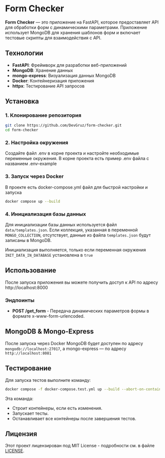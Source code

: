 # Form Checker

**Form Checker** — это приложение на FastAPI, которое предоставляет API для обработки форм с динамическими параметрами. Приложение использует MongoDB для хранения шаблонов форм и включает тестовые скрипты для взаимодействия с API.

  

## Технологии

- **FastAPI**: Фреймворк для разработки веб-приложений
- **MongoDB**: Хранение данных
- **mongo-express**: Визуализация данных MongoDB
- **Docker**: Контейнеризация приложения
- **httpx**: Тестирование API запросов


## Установка

### 1. Клонирование репозитория

```bash
git clone https://github.com/DevGruz/form-checker.git
cd form-checker
```

  
### 2. Настройка окружения

Создайте файл .env в корне проекта и настройте необходимые переменные окружения. В корне проекта есть пример .env файла с названием .env-example


### 3. Запуск через Docker

В проекте есть docker-compose.yml файл для быстрой настройки и запуска

```bash
docker compose up --build
```

### 4. Инициализация базы данных

Для инициализации базы данных используется файл `data/templates.json`. Если коллекция, указанная в переменной `MONGO_COLLECTION`, отсутствует, данные из файла `templates.json` будут записаны в MongoDB.

Инициализация выполняется, только если переменная окружения `INIT_DATA_IN_DATABASE` установлена в `true`

## Использование

После запуска приложения вы можете получить доступ к API по адресу http://localhost:8000

### Эндпоинты

-  **POST /get_form** - Передача динамических параметров формы в формате x-www-form-urlencoded.


## MongoDB & Mongo-Express 
После запуска через Docker MongoDB будет доступен по адресу `mongodb://localhost:27017`, а mongo-express — по адресу `http://localhost:8081`



## Тестирование 

Для запуска тестов выполните команду:
```bash
docker compose -f docker-compose.test.yml up --build --abort-on-container-exit --remove-orphans
```
Эта команда:
- Строит контейнеры, если есть изменения.
- Запускает тесты.
- Останавливает все контейнеры после завершения тестов.

## Лицензия


Этот проект лицензирован под MIT License - подробности см. в файле [LICENSE](./LICENSE).
